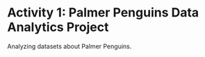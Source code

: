 <h1>Activity 1: Palmer Penguins Data Analytics Project</h1>

Analyzing datasets about Palmer Penguins.
